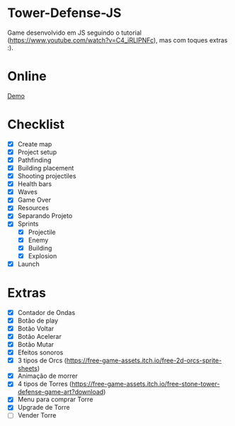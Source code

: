 # Tower-Defense-JS
Game desenvolvido em JS seguindo o tutorial (https://www.youtube.com/watch?v=C4_iRLlPNFc), mas com toques extras :).

# Online
[Demo](https://hovelacque.github.io/Tower-Defense-JS/)

# Checklist
- [X] Create map
- [X] Project setup
- [X] Pathfinding
- [X] Building placement
- [X] Shooting  projectiles
- [X] Health bars
- [X] Waves
- [X] Game Over
- [X] Resources
- [X] Separando Projeto
- [X] Sprints
    - [X] Projectile
    - [X] Enemy
    - [X] Building
    - [X] Explosion
- [X] Launch

# Extras
- [X] Contador de Ondas
- [X] Botão de play
- [X] Botão Voltar
- [X] Botão Acelerar
- [X] Botão Mutar
- [X] Efeitos sonoros
- [X] 3 tipos de Orcs (https://free-game-assets.itch.io/free-2d-orcs-sprite-sheets)
- [X] Animação de morrer
- [X] 4 tipos de Torres (https://free-game-assets.itch.io/free-stone-tower-defense-game-art?download)
- [X] Menu para comprar Torre
- [X] Upgrade de Torre
- [ ] Vender Torre
